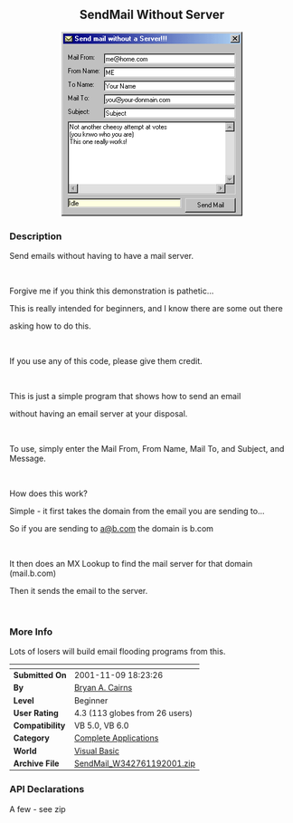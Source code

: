 ﻿<div align="center">

## SendMail Without Server

<img src="PIC20011191823283733.GIF">
</div>

### Description

Send emails without having to have a mail server.

<br>

Forgive me if you think this demonstration is pathetic...

This is really intended for beginners, and I know there are some out there

asking how to do this.

<br>

If you use any of this code, please give them credit.

<br>

This is just a simple program that shows how to send an email

without having an email server at your disposal.

<br>

To use, simply enter the Mail From, From Name, Mail To, and Subject, and Message.

<br>

How does this work?

Simple - it first takes the domain from the email you are sending to...

So if you are sending to a@b.com the domain is b.com

<br>

It then does an MX Lookup to find the mail server for that domain (mail.b.com)

Then it sends the email to the server.

<br>
 
### More Info
 
Lots of losers will build email flooding programs from this.


<span>             |<span>
---                |---
**Submitted On**   |2001-11-09 18:23:26
**By**             |[Bryan A\. Cairns](https://github.com/Planet-Source-Code/PSCIndex/blob/master/ByAuthor/bryan-a-cairns.md)
**Level**          |Beginner
**User Rating**    |4.3 (113 globes from 26 users)
**Compatibility**  |VB 5\.0, VB 6\.0
**Category**       |[Complete Applications](https://github.com/Planet-Source-Code/PSCIndex/blob/master/ByCategory/complete-applications__1-27.md)
**World**          |[Visual Basic](https://github.com/Planet-Source-Code/PSCIndex/blob/master/ByWorld/visual-basic.md)
**Archive File**   |[SendMail\_W342761192001\.zip](https://github.com/Planet-Source-Code/bryan-a-cairns-sendmail-without-server__1-28784/archive/master.zip)

### API Declarations

A few - see zip





